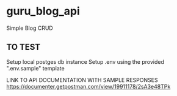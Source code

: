 # guru_blog_api
Simple Blog CRUD

## TO TEST
Setup local postges db instance
Setup .env using the provided ".env.sample" template

LINK TO API DOCUMENTATION WITH SAMPLE RESPONSES
https://documenter.getpostman.com/view/19911178/2sA3e48TPk
